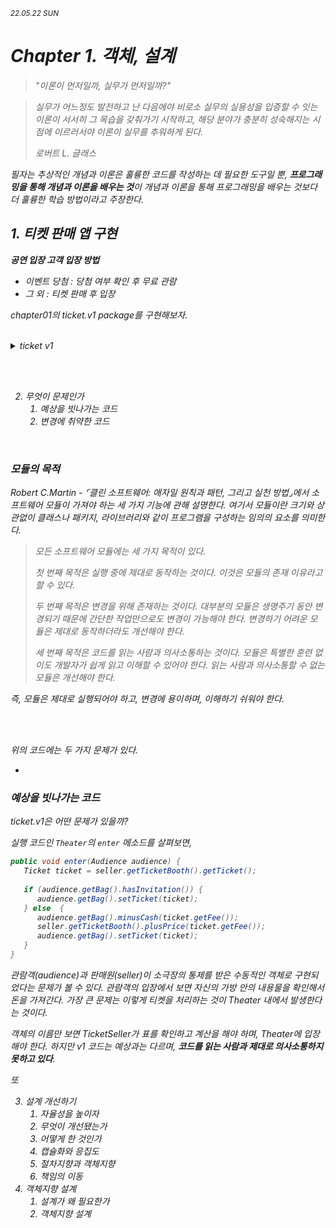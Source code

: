 <small><i>22.05.22 SUN<i></small>

# Chapter 1. 객체, 설계


> "이론이 먼저일까, 실무가 먼저일까?"

> 실무가 어느정도 발전하고 난 다음에야 비로소 실무의 실용성을 입증할 수 잇는 이론이 서서히 그 목습을 갖춰가기 시작하고, 해당 분야가 충분히 성숙해지는 시점에 이르러서야 이론이 실무를 추워하게 된다. 
> 
> *로버트 L. 글래스*


필자는 추상적인 개념과 이론은 훌륭한 코드를 작성하는 데 필요한 도구일 뿐, **프로그래밍을 통해 개념과 이론을 배우는 것**이 개념과 이론을 통해 프로그래밍을 배우는 것보다 더 훌륭한 학습 방법이라고 주장한다.

## 1. 티켓 판매 앱 구현

**공연 입장 고객 입장 방법**

- 이벤트 당첨 : 당첨 여부 확인 후 무료 관람
- 그 외     : 티켓 판매 후 입장

chapter01의 ticket.v1 package를 구현해보자.

<br/>

<details>
<summary>ticket v1</summary>

``` java
public class Invitation {
    private LocalDateTime when;
}
```

```java
public class Ticket {
   private Long fee;

   public Long getFee() {
      return fee;
   }
}
```

```java
public class Bag {
   private Long cash;
   private Invitation invitation;
   private Ticket ticket;

   public Bag(Long cash) {
      this(cash, null);
   }

   public Bag(Long cash, Invitation invitation) {
      this.cash = cash;
      this.invitation = invitation;
   }

   public void setTicket(Ticket ticket) {
      this.ticket = ticket;
   }

   public boolean hasInvitation() {
      return invitation != null;
   }

   public boolean hasTicket() {
      return ticket != null;
   }

   public void minusCash(Long cash) {
      this.cash -= cash;
   }

   public void plusCash(Long cash) {
      this.cash += cash;
   }
}
```

```java
public class Audience {
    private Bag bag;

    public Audience(Bag bag) {
        this.bag = bag;
    }

    public Bag getBag() {
        return bag;
    }
}
```

```java
public class TicketBooth {
   private Long price;
   private List<Ticket> tickets = new ArrayList<>();

   public TicketBooth(Long price, Ticket ...tickets) {
      this.price = price;
      this.tickets.addAll(Arrays.asList(tickets));
   }

   public Ticket getTicket() {
      return this.tickets.get(0);
   }

   public void minusPrice(Long cash) {
      this.price -= cash;
   }

   public void plusPrice(Long cash) {
      this.price += cash;
   }
}
```

```java
public class TicketSeller {
    private TicketBooth ticketBooth;

    public TicketSeller(TicketBooth ticketBooth) {
        this.ticketBooth = ticketBooth;
    }

    public TicketBooth getTicketBooth() {
        return ticketBooth;
    }
}
```

```java
public class Theater {
    private TicketSeller seller;

    public Theater(TicketSeller seller) {
        this.seller = seller;
    }

    public void enter(Audience audience) {
        if (audience.getBag().hasInvitation()) {
            Ticket ticket = seller.getTicketBooth().getTicket();
            audience.getBag().setTicket(ticket);
        } else  {
            Ticket ticket = seller.getTicketBooth().getTicket();
            audience.getBag().minusCash(ticket.getFee());
            seller.getTicketBooth().plusAmount(ticket.getFee());
            audience.getBag().setTicket(ticket);
        }
    }
}
```
</details>

<br/><br/>


2. 무엇이 문제인가
   1. 예상을 빗나가는 코드
   2. 변경에 취약한 코드

<br/>

### 모듈의 목적

Robert C.Martin - ⌜클린 소프트웨어: 애자일 원칙과 패턴, 그리고 실천 방법⌟에서 소프트웨어 모듈이 가져야 하는 세 가지 기능에 관해 설명한다. 
여기서 모듈이란 크기와 상관없이 클래스나 패키지, 라이브러리와 같이 프로그램을 구성하는 임의의 요소를 의미한다.



> 모든 소프트웨어 모듈에는 세 가지 목적이 있다.
> 
> 
> 첫 번째 목적은 실행 중에 제대로 동작하는 것이다. 이것은 모듈의 존재 이유라고 할 수 있다.
> 
> 두 번째 목적은 변경을 위해 존재하는 것이다. 대부분의 모듈은 생명주기 동안 변경되기 때문에 간단한 작업만으로도 변경이 가능해야 한다. 변경하기 어려운 모듈은 제대로 동작하더라도 개선해야 한다.
> 
> 세 번째 목적은 코드를 읽는 사람과 의사소통하는 것이다. 모듈은 특별한 훈련 없이도 개발자가 쉽게 읽고 이해할 수 있어야 한다.
> 읽는 사람과 의사소통할 수 없는 모듈은 개선해야 한다.
> 

즉, 모듈은 제대로 실행되어야 하고, 변경에 용이하며, 이해하기 쉬워야 한다.

<br/><br/>

위의 코드에는 두 가지 문제가 있다.

-  

### 예상을 빗나가는 코드

ticket.v1은 어떤 문제가 있을까?

실행 코드인 `Theater`의 `enter` 메소드를 살펴보면,

``` java
public void enter(Audience audience) {
   Ticket ticket = seller.getTicketBooth().getTicket();
   
   if (audience.getBag().hasInvitation()) {   
      audience.getBag().setTicket(ticket);
   } else  {
      audience.getBag().minusCash(ticket.getFee());
      seller.getTicketBooth().plusPrice(ticket.getFee());
      audience.getBag().setTicket(ticket);
   }
}
```

관람객(audience)과 판매원(seller)이 소극장의 통제를 받은 수동적인 객체로 구현되었다는 문제가 볼 수 있다.
관람객의 입장에서 보면 자신의 가방 안의 내용물을 확인해서 돈을 가져간다.
가장 큰 문제는 이렇게 티켓을 처리하는 것이 Theater 내에서 발생한다는 것이다.

객체의 이름만 보면 TicketSeller가 표를 확인하고 계산을 해야 하며, Theater에 입장해야 한다.
하지만 v1 코드는 예상과는 다르며, **코드를 읽는 사람과 제대로 의사소통하지 못하고 있다**. 

또 

3. 설계 개선하기
   1. 자율성을 높이자 
   2. 무엇이 개선됐는가
   3. 어떻게 한 것인가
   4. 캡슐화와 응집도
   5. 절차지향과 객체지향
   6. 책임의 이동
4. 객체지향 설계
   1. 설계가 왜 필요한가
   2. 객체지향 설계 
